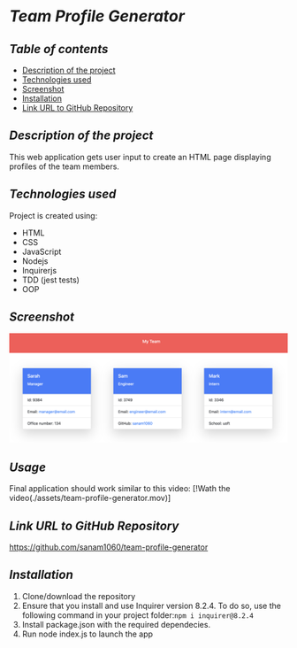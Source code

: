 # **_Team Profile Generator_**

## **_Table of contents_**
* [Description of the project](#description-of-the-project)
* [Technologies used](#technologies-used)
* [Screenshot](#screenshot)
* [Installation](#installation)
* [Link URL to GitHub Repository](#link-URL-to-GitHub-repository)

## **_Description of the project_**
This web application gets user input to create an HTML page displaying profiles of the team members.

## **_Technologies used_**
Project is created using:
* HTML
* CSS
* JavaScript
* Nodejs
* Inquirerjs
* TDD (jest tests)
* OOP

## **_Screenshot_**
![screenshot of the application](./assests/images/team-profile-generator-preview.png)

## **_Usage_**
Final application should work similar to this video:
[!Wath the video(./assets/team-profile-generator.mov)]

## **_Link URL to GitHub Repository_**
https://github.com/sanam1060/team-profile-generator

## **_Installation_**
1. Clone/download the repository
2. Ensure that you install and use Inquirer version 8.2.4. To do so, use the following command in your project folder:```npm i inquirer@8.2.4```
3. Install package.json with the required dependecies.
4. Run node index.js to launch the app